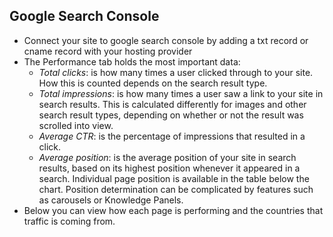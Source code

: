 ## Google Search Console
- Connect your site to google search console by adding a txt record or cname record with your hosting provider
- The Performance tab holds the most important data:
    - *Total clicks*: is how many times a user clicked through to your site. How this is counted depends on the search result type. 
    - *Total impressions*: is how many times a user saw a link to your site in search results. This is calculated differently for images and other search result types, depending on whether or not the result was scrolled into view.
    - *Average CTR*: is the percentage of impressions that resulted in a click.
    - *Average position*: is the average position of your site in search results, based on its highest position whenever it appeared in a search. Individual page position is available in the table below the chart. Position determination can be complicated by features such as carousels or Knowledge Panels. 
- Below you can view how each page is performing and the countries that traffic is coming from. 

